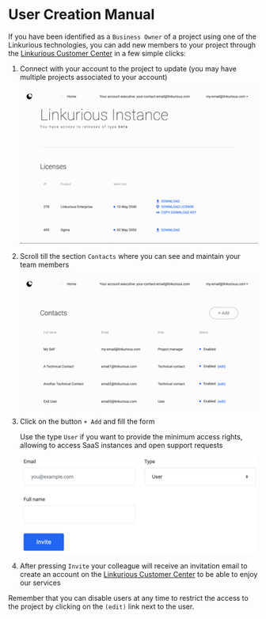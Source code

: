 # User Creation Manual

If you have been identified as a `Business Owner` of a project using one of the Linkurious technologies,
you can add new members to your project through the [Linkurious Customer Center](https://get.linkurio.us/)
in a few simple clicks:

1. Connect with your account to the project to update (you may have multiple projects associated to your account)
    
    ![Home](assets/home.png)
    
2. Scroll till the section `Contacts` where you can see and maintain your team members
    
    ![Contacts](assets/contacts.png)
    
3. Click on the button `+ Add` and fill the form
    
    Use the type `User` if you want to provide the minimum access rights, allowing to access SaaS instances and open support requests
    
    ![Add User](assets/add-user.png)
    
4. After pressing `Invite` your colleague will receive an invitation email to create an account
   on the [Linkurious Customer Center](https://get.linkurio.us/) to be able to enjoy our services

Remember that you can disable users at any time to restrict the access to the project by clicking on the `(edit)` link next to the user.
